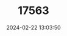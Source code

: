 ---
title: "17563"
category: "Platyops sterreri"
draft: false
date: 2024-02-22 13:03:50
languages:
  English: ["Sterrer’s Cave Mysid"]
---